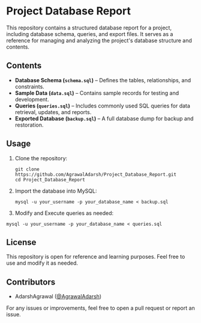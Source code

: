 # **Project Database Report**  

This repository contains a structured database report for a project, including database schema, queries, and export files. It serves as a reference for managing and analyzing the project's database structure and contents.  

## **Contents**  
- **Database Schema (`schema.sql`)** – Defines the tables, relationships, and constraints.  
- **Sample Data (`data.sql`)** – Contains sample records for testing and development.  
- **Queries (`queries.sql`)** – Includes commonly used SQL queries for data retrieval, updates, and reports.  
- **Exported Database (`backup.sql`)** – A full database dump for backup and restoration.  

## **Usage**  
1. Clone the repository:  
   ```
   git clone https://github.com/AgrawalAdarsh/Project_Database_Report.git
   cd Project_Database_Report
   ```
2. Import the database into MySQL:
   ```
   mysql -u your_username -p your_database_name < backup.sql
   ```
3. Modify and Execute queries as needed:
```
mysql -u your_username -p your_database_name < queries.sql
```
## **License**
This repository is open for reference and learning purposes. Feel free to use and modify it as needed.
## **Contributors**
- AdarshAgrawal ([@AgrawalAdarsh](https://github.com/AgrawalAdarsh))

For any issues or improvements, feel free to open a pull request or report an issue.
